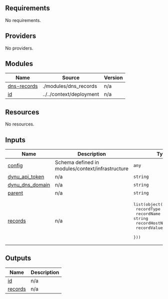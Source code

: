 ## Requirements

No requirements.

## Providers

No providers.

## Modules

| Name | Source | Version |
|------|--------|---------|
| <a name="module_dns-records"></a> [dns-records](#module\_dns-records) | ./modules/dns_records | n/a |
| <a name="module_id"></a> [id](#module\_id) | ../../context/deployment | n/a |

## Resources

No resources.

## Inputs

| Name | Description | Type | Default | Required |
|------|-------------|------|---------|:--------:|
| <a name="input_config"></a> [config](#input\_config) | Schema defined in modules/context/infrastructure | `any` | n/a | yes |
| <a name="input_dynu_api_token"></a> [dynu\_api\_token](#input\_dynu\_api\_token) | n/a | `string` | n/a | yes |
| <a name="input_dynu_dns_domain"></a> [dynu\_dns\_domain](#input\_dynu\_dns\_domain) | n/a | `string` | n/a | yes |
| <a name="input_parent"></a> [parent](#input\_parent) | n/a | `string` | `null` | no |
| <a name="input_records"></a> [records](#input\_records) | n/a | <pre>list(object({<br>        recordType = string<br>        recordName = string<br>        recordHostName = string<br>        recordValue = string<br>    }))</pre> | n/a | yes |

## Outputs

| Name | Description |
|------|-------------|
| <a name="output_id"></a> [id](#output\_id) | n/a |
| <a name="output_records"></a> [records](#output\_records) | n/a |
